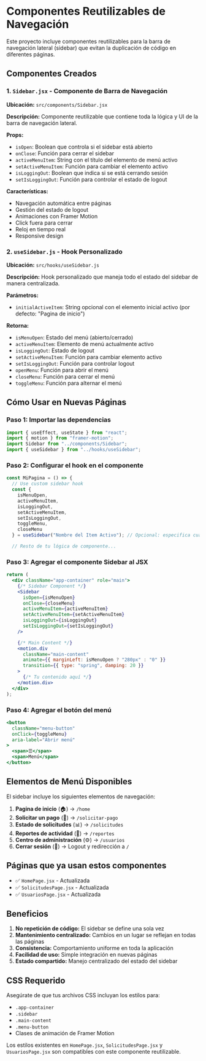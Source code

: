 # Componentes Reutilizables de Navegación

Este proyecto incluye componentes reutilizables para la barra de navegación lateral (sidebar) que evitan la duplicación de código en diferentes páginas.

## Componentes Creados

### 1. `Sidebar.jsx` - Componente de Barra de Navegación

**Ubicación:** `src/components/Sidebar.jsx`

**Descripción:** Componente reutilizable que contiene toda la lógica y UI de la barra de navegación lateral.

**Props:**
- `isOpen`: Boolean que controla si el sidebar está abierto
- `onClose`: Función para cerrar el sidebar
- `activeMenuItem`: String con el título del elemento de menú activo
- `setActiveMenuItem`: Función para cambiar el elemento activo
- `isLoggingOut`: Boolean que indica si se está cerrando sesión
- `setIsLoggingOut`: Función para controlar el estado de logout

**Características:**
- Navegación automática entre páginas
- Gestión del estado de logout
- Animaciones con Framer Motion
- Click fuera para cerrar
- Reloj en tiempo real
- Responsive design

### 2. `useSidebar.js` - Hook Personalizado

**Ubicación:** `src/hooks/useSidebar.js`

**Descripción:** Hook personalizado que maneja todo el estado del sidebar de manera centralizada.

**Parámetros:**
- `initialActiveItem`: String opcional con el elemento inicial activo (por defecto: "Pagina de inicio")

**Retorna:**
- `isMenuOpen`: Estado del menú (abierto/cerrado)
- `activeMenuItem`: Elemento de menú actualmente activo
- `isLoggingOut`: Estado de logout
- `setActiveMenuItem`: Función para cambiar elemento activo
- `setIsLoggingOut`: Función para controlar logout
- `openMenu`: Función para abrir el menú
- `closeMenu`: Función para cerrar el menú
- `toggleMenu`: Función para alternar el menú

## Cómo Usar en Nuevas Páginas

### Paso 1: Importar las dependencias

```jsx
import { useEffect, useState } from "react";
import { motion } from "framer-motion";
import Sidebar from "../components/Sidebar";
import { useSidebar } from "../hooks/useSidebar";
```

### Paso 2: Configurar el hook en el componente

```jsx
const MiPagina = () => {
  // Use custom sidebar hook
  const {
    isMenuOpen,
    activeMenuItem,
    isLoggingOut,
    setActiveMenuItem,
    setIsLoggingOut,
    toggleMenu,
    closeMenu
  } = useSidebar("Nombre del Item Activo"); // Opcional: especifica cual item debe estar activo

  // Resto de tu lógica de componente...
```

### Paso 3: Agregar el componente Sidebar al JSX

```jsx
return (
  <div className="app-container" role="main">
    {/* Sidebar Component */}
    <Sidebar
      isOpen={isMenuOpen}
      onClose={closeMenu}
      activeMenuItem={activeMenuItem}
      setActiveMenuItem={setActiveMenuItem}
      isLoggingOut={isLoggingOut}
      setIsLoggingOut={setIsLoggingOut}
    />

    {/* Main Content */}
    <motion.div
      className="main-content"
      animate={{ marginLeft: isMenuOpen ? "280px" : "0" }}
      transition={{ type: "spring", damping: 20 }}
    >
      {/* Tu contenido aquí */}
    </motion.div>
  </div>
);
```

### Paso 4: Agregar el botón del menú

```jsx
<button
  className="menu-button"
  onClick={toggleMenu}
  aria-label="Abrir menú"
>
  <span>☰</span>
  <span>Menú</span>
</button>
```

## Elementos de Menú Disponibles

El sidebar incluye los siguientes elementos de navegación:

1. **Pagina de inicio** (🏠) → `/home`
2. **Solicitar un pago** (💸) → `/solicitar-pago`
3. **Estado de solicitudes** (📊) → `/solicitudes`
4. **Reportes de actividad** (📝) → `/reportes`
5. **Centro de administración** (⚙️) → `/usuarios`
6. **Cerrar sesión** (🚪) → Logout y redirección a `/`

## Páginas que ya usan estos componentes

- ✅ `HomePage.jsx` - Actualizada
- ✅ `SolicitudesPage.jsx` - Actualizada
- ✅ `UsuariosPage.jsx` - Actualizada

## Beneficios

1. **No repetición de código:** El sidebar se define una sola vez
2. **Mantenimiento centralizado:** Cambios en un lugar se reflejan en todas las páginas
3. **Consistencia:** Comportamiento uniforme en toda la aplicación
4. **Facilidad de uso:** Simple integración en nuevas páginas
5. **Estado compartido:** Manejo centralizado del estado del sidebar

## CSS Requerido

Asegúrate de que tus archivos CSS incluyan los estilos para:
- `.app-container`
- `.sidebar`
- `.main-content`
- `.menu-button`
- Clases de animación de Framer Motion

Los estilos existentes en `HomePage.jsx`, `SolicitudesPage.jsx` y `UsuariosPage.jsx` son compatibles con este componente reutilizable.
